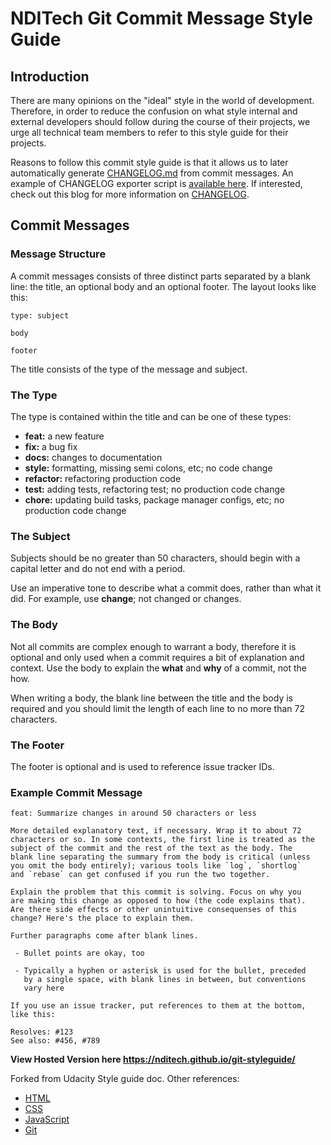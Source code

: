 NDITech Git Commit Message Style Guide
======================================

Introduction
------------

There are many opinions on the "ideal" style in the world of development. Therefore, in order to reduce the confusion on what style internal and external developers should follow during the course of their projects, we urge all technical team members to refer to this style guide for their projects.

Reasons to follow this commit style guide is that it allows us to later automatically generate [CHANGELOG.md](http://changelog.md/) from commit messages. An example of CHANGELOG exporter script is [available here](https://github.com/rafinskipg/git-changelog). If interested, check out this blog for more information on [CHANGELOG](http://keepachangelog.com/).

Commit Messages
---------------

### Message Structure

A commit messages consists of three distinct parts separated by a blank line: the title, an optional body and an optional footer. The layout looks like this:

    type: subject
    
    body
    
    footer

The title consists of the type of the message and subject.

### The Type

The type is contained within the title and can be one of these types:

*   **feat:** a new feature
*   **fix:** a bug fix
*   **docs:** changes to documentation
*   **style:** formatting, missing semi colons, etc; no code change
*   **refactor:** refactoring production code
*   **test:** adding tests, refactoring test; no production code change
*   **chore:** updating build tasks, package manager configs, etc; no production code change

### The Subject

Subjects should be no greater than 50 characters, should begin with a capital letter and do not end with a period.

Use an imperative tone to describe what a commit does, rather than what it did. For example, use **change**; not changed or changes.

### The Body

Not all commits are complex enough to warrant a body, therefore it is optional and only used when a commit requires a bit of explanation and context. Use the body to explain the **what** and **why** of a commit, not the how.

When writing a body, the blank line between the title and the body is required and you should limit the length of each line to no more than 72 characters.

### The Footer

The footer is optional and is used to reference issue tracker IDs.

### Example Commit Message

    feat: Summarize changes in around 50 characters or less
    
    More detailed explanatory text, if necessary. Wrap it to about 72
    characters or so. In some contexts, the first line is treated as the
    subject of the commit and the rest of the text as the body. The
    blank line separating the summary from the body is critical (unless
    you omit the body entirely); various tools like `log`, `shortlog`
    and `rebase` can get confused if you run the two together.
    
    Explain the problem that this commit is solving. Focus on why you
    are making this change as opposed to how (the code explains that).
    Are there side effects or other unintuitive consequenses of this
    change? Here's the place to explain them.
    
    Further paragraphs come after blank lines.
    
     - Bullet points are okay, too
    
     - Typically a hyphen or asterisk is used for the bullet, preceded
       by a single space, with blank lines in between, but conventions
       vary here
    
    If you use an issue tracker, put references to them at the bottom,
    like this:
    
    Resolves: #123
    See also: #456, #789


**View Hosted Version here https://nditech.github.io/git-styleguide/**

Forked from Udacity Style guide doc. Other references:   

*   [HTML](http://udacity.github.io/frontend-nanodegree-styleguide/index.html)
*   [CSS](http://udacity.github.io/frontend-nanodegree-styleguide/css.html)
*   [JavaScript](http://udacity.github.io/frontend-nanodegree-styleguide/javascript.html)
*   [Git](index.html)
